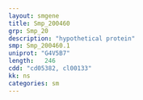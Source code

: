 ```yaml
---
layout: smgene
title: Smp_200460
grp: Smp_20
description: "hypothetical protein"
smp: Smp_200460.1
uniprot: "G4V5B7"
length:   246
cdd: "cd05382, cl00133"
kk: ns
categories: sm
---
```

